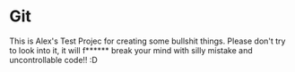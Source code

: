 # Git
This is Alex's Test Projec for creating some bullshit things.
Please don't try to look into it, it will f****** break your mind with silly mistake and uncontrollable code!! 
:D

